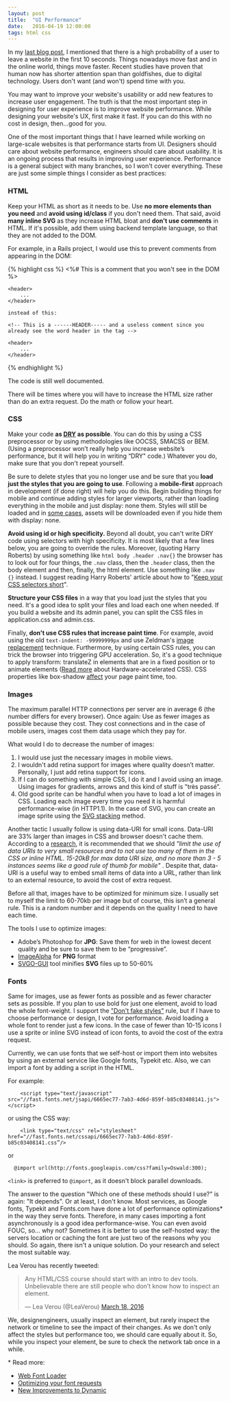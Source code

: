 ```yaml
---
layout: post
title:  "UI Performance"
date:   2016-04-19 12:00:00
tags: html css
---
```


In my [last blog post](http://grigoria.gr/2015/05/11/users-have-time.html), I mentioned that there is a high probability of a user to leave a website in the first 10 seconds. Things nowadays move fast and in the online world, things move faster. Recent studies have proven that human now has shorter attention span than goldfishes, due to digital technology. Users don't want (and won't) spend time with you.

You may want to improve your website's usability or add new features to increase user engagement. The truth is that the most important step in designing for user experience is to improve website performance. While designing your website's UX, first make it fast. If you can do this with no cost in design, then...good for you.

One of the most important things that I have learned while working on large-scale websites is that performance starts from UI. Designers should care about website performance, engineers should care about usability. It is an ongoing process that results in improving user experience. Performance is a general subject with many branches, so I won't cover everything. These are just some simple things I consider as best practices:

### HTML
Keep your HTML as short as it needs to be. Use **no more elements than you need** and **avoid using id/class** if you don't need them. That said, avoid **many inline SVG** as they increase HTML bloat and **don't use comments** in HTML. If it's possible, add them using backend template language, so that they are not added to the DOM.

For example, in a Rails project, I would use this to prevent comments from appearing in the DOM:

{% highlight css %}
    <%# This is a comment that you won't see in the DOM %>

    <header>
        ...
    </header>

    instead of this:

    <!-- This is a ------HEADER----- and a useless comment since you already see the word header in the tag -->

    <header>
        ...
    </header>
{% endhighlight %}


The code is still well documented.

There will be times where you will have to increase the HTML size rather than do an extra request. Do the math or follow your heart.

### CSS
Make your code **as [DRY](http://www.slideshare.net/jeremyclarke/dry-css-a-dontrepeatyourself-methodology-for-creating-efficient-unified-and-scalable-stylesheets) as possible**. You can do this by using a CSS preprocessor or by using methodologies like OOCSS, SMACSS or BEM. (Using a preprocessor won’t really help you increase website’s performance, but it will help you in writing “DRY" code.) Whatever you do, make sure that you don't repeat yourself.

Be sure to delete styles that you no longer use and be sure that you **load just the styles that you are going to use**. Following a **mobile-first** approach in development (if done right) will help you do this. Begin building things for mobile and continue adding styles for larger viewports, rather than loading everything in the mobile and just display: none them. Styles will still be loaded and in [some cases](https://timkadlec.com/2012/04/media-query-asset-downloading-results/), assets will be downloaded even if you hide them with display: none.

**Avoid using id or high specificity.** Beyond all doubt,  you can't write DRY code using selectors with high specificity. It is most likely that a few lines below, you are going to override the rules. Moreover, (quoting Harry Roberts) by using something like
`html body .header .nav{}`
the browser has to look out for four things, the `.nav` class, then the `.header` class, then the body element and then, finally, the html element. Use something like `.nav {}` instead. I suggest reading Harry Roberts' article about how to "[Keep your CSS selectors short](http://csswizardry.com/2012/05/keep-your-css-selectors-short/)".

**Structure your CSS files** in a way that you load just the styles that you need. It's a good idea to split your files and load each one when needed. If you build a website and its admin panel, you can split the CSS files in application.css and admin.css.

Finally, **don't use CSS rules that increase paint time**. For example, avoid using the old `text-indent: -99999999px` and use Zeldman's [image replacement](http://www.zeldman.com/2012/03/01/replacing-the-9999px-hack-new-image-replacement/) technique. Furthermore, by using certain CSS rules,  you can trick the browser into triggering GPU acceleration. So, it's a good technique to apply transform: translateZ in elements that are in a fixed position or to animate elements ([Read more](http://blog.teamtreehouse.com/increase-your-sites-performance-with-hardware-accelerated-css) about Hardware-accelerated CSS). CSS properties like box-shadow [affect](http://www.html5rocks.com/en/tutorials/speed/css-paint-times/) your page paint time, too.

### Images
The maximum parallel HTTP connections per server are in average 6 (the number differs for every browser).
Once again: Use as fewer images as possible because they cost. They cost connections and in the case of mobile users, images cost them data usage which they pay for.

What would I do to decrease the number of images:

1. I would use just the necessary images in mobile views.
2. I wouldn't add retina support for images where quality doesn’t matter. Personally, I just add retina support for icons.
3. If I can do something with simple CSS, I do it and I avoid using an image. Using images for gradients, arrows and this kind of stuff is "très passé”.
4. Old good sprite can be handful when you have to load a lot of images in CSS. Loading each image every time you need it is harmful performance-wise (in HTTP1.1). In the case of SVG, you can create an image sprite using the [SVG stacking](https://hofmannsven.com/2013/laboratory/svg-stacking/) method.

Another tactic I usually follow is using data-URI for small icons. Data-URI are 33% larger than images in CSS and browser doesn't cache them.
According to a [research](http://www.mobify.com/blog/css-sprites-vs-data-uris-which-is-faster-on-mobile/), it is recommended that we should _"limit the use of data URIs to very small resources and to not use too many of them in the CSS or inline HTML. 15-20kB for max data URI size, and no more than 3 - 5 instances seems like a good rule of thumb for mobile"_ . Despite that, data-URI is a useful way to embed small items of data into a URL, rather than link to an external resource, to avoid the cost of extra request.

Before all that, images have to be optimized for minimum size. I usually set to myself the limit to 60-70kb per image but of course, this isn’t a general rule. This is a random number and it depends on the quality I need to have each time.

The tools I use to optimize images:

* Adobe’s Photoshop for **JPG**: Save them for web in the lowest decent quality and be sure to save them to be “progressive”.
* [ImageAlpha](https://pngmini.com/) for **PNG** format
* [SVGO-GUI](https://github.com/svg/svgo-gui) tool minifies **SVG** files up to 50-60%

### Fonts
Same for images, use as fewer fonts as possible and as fewer character sets as possible. If you plan to use bold for just one element, avoid to load the whole font-weight. I support the ["Don't fake styles"](https://twitter.com/grigoriap/status/424842509228179456) rule, but if I have to choose performance or design, I vote for performance. Avoid loading a whole font to render just a few icons. In the case of fewer than 10-15 icons I use a sprite or inline SVG instead of icon fonts, to avoid the cost of the extra request.

Currently, we can use fonts that we self-host or import them into websites by using an external service like Google fonts, Typekit etc. Also, we can import a font by adding a script in the HTML.

For example:

```
    <script type="text/javascript" src="//fast.fonts.net/jsapi/6665ec77-7ab3-4d6d-859f-b85c03408141.js"></script>
```

or using the CSS way:

```
    <link type="text/css" rel="stylesheet" href="//fast.fonts.net/cssapi/6665ec77-7ab3-4d6d-859f-b85c03408141.css”/>
```

or


```
  @import url(http://fonts.googleapis.com/css?family=Oswald:300);
```

`<link>` is preferred to `@import`, as it doesn't block parallel downloads.

The answer to the question "Which one of these methods should I use?" is again: "It depends". Or at least, I don't know. Most services, as Google fonts, Typekit and Fonts.com have done a lot of performance optimizations&#x2a; in the way they serve fonts. Therefore, in many cases importing a font asynchronously is a good idea performance-wise. You can even avoid FOUC, so... why not? Sometimes it is better to use the self-hosted way: the servers location or caching the font are just two of the reasons why you should. So again, there isn't a unique solution. Do your research and select the most suitable way.

Lea Verou has recently tweeted:

<div class="embed-tweet">
<blockquote class="twitter-tweet" data-lang="en"><p lang="en" dir="ltr">Any HTML/CSS course should start with an intro to dev tools. Unbelievable there are still people who don’t know how to inspect an element.</p>&mdash; Lea Verou (@LeaVerou) <a href="https://twitter.com/LeaVerou/status/710920718544998400">March 18, 2016</a></blockquote>
<script async src="//platform.twitter.com/widgets.js" charset="utf-8"></script>
</div>


We, designengineers, usually inspect an element, but rarely inspect the network or timeline to see the impact of their changes. As we don't only affect the styles but performance too, we should care equally about it. So, while you inspect your element, be sure to check the network tab once in a while.

&#x2a; Read more:

  * [Web Font Loader](https://github.com/typekit/webfontloader)
  * [Optimizing your font requests](https://developers.google.com/fonts/docs/getting_started#optimizing_your_font_requests_beta)
  * [New Improvements to Dynamic](http://blog.fonts.com/2015/05/new-improvements-to-dynamic-subsetting/)

